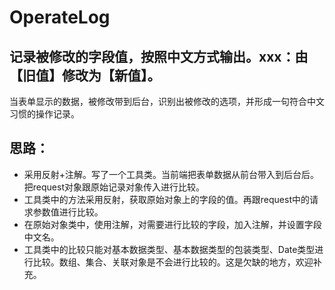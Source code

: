 # OperateLog
## 记录被修改的字段值，按照中文方式输出。xxx：由【旧值】修改为【新值】。
当表单显示的数据，被修改带到后台，识别出被修改的选项，并形成一句符合中文习惯的操作记录。
## 思路：
* 采用反射+注解。写了一个工具类。当前端把表单数据从前台带入到后台后。把request对象跟原始记录对象传入进行比较。
* 工具类中的方法采用反射，获取原始对象上的字段的值。再跟request中的请求参数值进行比较。
* 在原始对象类中，使用注解，对需要进行比较的字段，加入注解，并设置字段中文名。
* 工具类中的比较只能对基本数据类型、基本数据类型的包装类型、Date类型进行比较。数组、集合、关联对象是不会进行比较的。这是欠缺的地方，欢迎补充。